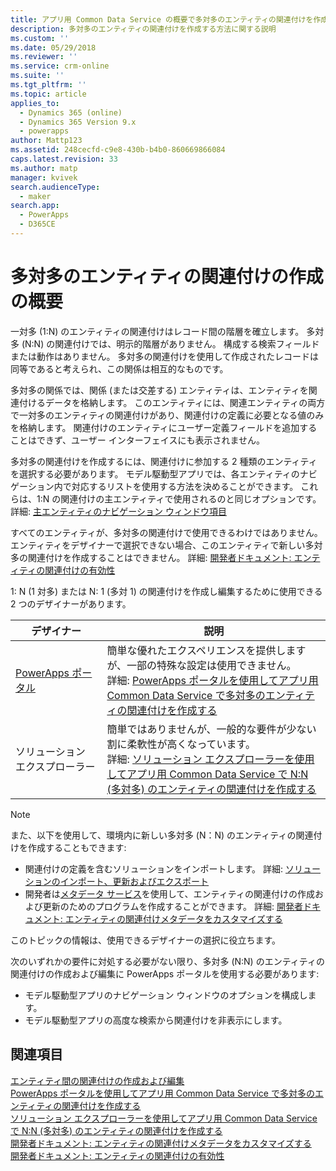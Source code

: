 ```yaml
---
title: アプリ用 Common Data Service の概要で多対多のエンティティの関連付けを作成する | MicrosoftDocs
description: 多対多のエンティティの関連付けを作成する方法に関する説明
ms.custom: ''
ms.date: 05/29/2018
ms.reviewer: ''
ms.service: crm-online
ms.suite: ''
ms.tgt_pltfrm: ''
ms.topic: article
applies_to:
  - Dynamics 365 (online)
  - Dynamics 365 Version 9.x
  - powerapps
author: Mattp123
ms.assetid: 248cecfd-c9e8-430b-b4b0-860669866084
caps.latest.revision: 33
ms.author: matp
manager: kvivek
search.audienceType:
  - maker
search.app:
  - PowerApps
  - D365CE
---
```

# <a name="create-many-to-many-entity-relationships-overview"></a>多対多のエンティティの関連付けの作成の概要

一対多 (1:N) のエンティティの関連付けはレコード間の階層を確立します。 多対多 (N:N) の関連付けでは、明示的階層がありません。 構成する検索フィールドまたは動作はありません。 多対多の関連付けを使用して作成されたレコードは同等であると考えられ、この関係は相互的なものです。  
  
多対多の関係では、関係 (または交差する) エンティティは、エンティティを関連付けるデータを格納します。 このエンティティには、関連エンティティの両方で一対多のエンティティの関連付けがあり、関連付けの定義に必要となる値のみを格納します。 関連付けのエンティティにユーザー定義フィールドを追加することはできず、ユーザー インターフェイスにも表示されません。 
  
多対多の関連付けを作成するには、関連付けに参加する 2 種類のエンティティを選択する必要があります。 モデル駆動型アプリでは、各エンティティのナビゲーション内で対応するリストを使用する方法を決めることができます。 これらは、1:N の関連付けの主エンティティで使用されるのと同じオプションです。 詳細: [主エンティティのナビゲーション ウィンドウ項目](create-edit-1n-relationships-solution-explorer.md#navigation-pane-item-for-primary-entity)
  
すべてのエンティティが、多対多の関連付けで使用できるわけではありません。 エンティティをデザイナーで選択できない場合、このエンティティで新しい多対多の関連付けを作成することはできません。 詳細: [開発者ドキュメント: エンティティの関連付けの有効性](https://docs.microsoft.com/dynamics365/customer-engagement/developer/entity-relationship-eligibility)

1: N (1 対多) または N: 1 (多対 1) の関連付けを作成し編集するために使用できる 2 つのデザイナーがあります。

|デザイナー| 説明|
|--|--|
|[PowerApps ポータル](https://web.powerapps.com/?utm_source=padocs&utm_medium=linkinadoc&utm_campaign=referralsfromdoc)|簡単な優れたエクスペリエンスを提供しますが、一部の特殊な設定は使用できません。<br />詳細: [PowerApps ポータルを使用してアプリ用 Common Data Service で多対多のエンティティの関連付けを作成する](create-edit-nn-relationships-portal.md)|
|ソリューション エクスプローラー|簡単ではありませんが、一般的な要件が少ない割に柔軟性が高くなっています。<br />詳細: [ソリューション エクスプローラーを使用してアプリ用 Common Data Service で N:N (多対多) のエンティティの関連付けを作成する](create-edit-nn-relationships-solution-explorer.md) |

> [!NOTE]
> また、以下を使用して、環境内に新しい多対多 (N：N) のエンティティの関連付けを作成することもできます:
> - 関連付けの定義を含むソリューションをインポートします。 詳細: [ソリューションのインポート、更新およびエクスポート](import-update-export-solutions.md)
> - 開発者は[メタデータ サービス](../../developer/common-data-service/use-web-services.md#metadata-services)を使用して、エンティティの関連付けの作成および更新のためのプログラムを作成することができます。 詳細: [開発者ドキュメント: エンティティの関連付けメタデータをカスタマイズする](https://docs.microsoft.com/dynamics365/customer-engagement/developer/customize-entity-relationship-metadata)

このトピックの情報は、使用できるデザイナーの選択に役立ちます。 

次のいずれかの要件に対処する必要がない限り、多対多 (N:N) のエンティティの関連付けの作成および編集に PowerApps ポータルを使用する必要があります:

- モデル駆動型アプリのナビゲーション ウィンドウのオプションを構成します。
- モデル駆動型アプリの高度な検索から関連付けを非表示にします。

## <a name="see-also"></a>関連項目

[エンティティ間の関連付けの作成および編集](create-edit-entity-relationships.md)<br />
[PowerApps ポータルを使用してアプリ用 Common Data Service で多対多のエンティティの関連付けを作成する](create-edit-nn-relationships-portal.md)<br />
[ソリューション エクスプローラーを使用してアプリ用 Common Data Service で N:N (多対多) のエンティティの関連付けを作成する](create-edit-nn-relationships-solution-explorer.md)<br />
[開発者ドキュメント: エンティティの関連付けメタデータをカスタマイズする](https://docs.microsoft.com/dynamics365/customer-engagement/developer/customize-entity-relationship-metadata)<br />
[開発者ドキュメント: エンティティの関連付けの有効性](https://docs.microsoft.com/dynamics365/customer-engagement/developer/entity-relationship-eligibility)
